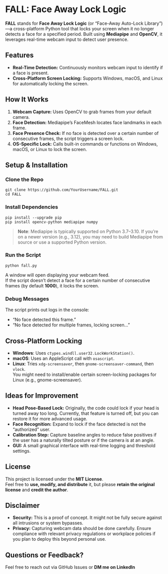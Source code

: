 # FALL: Face Away Lock Logic

**FALL** stands for **Face Away Lock Logic** (or “Face-Away Auto-Lock Library”)—a cross-platform Python tool that locks your screen when it no longer detects a face for a specified period. Built using **Mediapipe** and **OpenCV**, it leverages real-time webcam input to detect user presence.

## Features
- **Real-Time Detection:** Continuously monitors webcam input to identify if a face is present.
- **Cross-Platform Screen Locking:** Supports Windows, macOS, and Linux for automatically locking the screen.

## How It Works
1. **Webcam Capture:** Uses OpenCV to grab frames from your default camera.  
2. **Face Detection:** Mediapipe’s FaceMesh locates face landmarks in each frame.  
3. **Face Presence Check:** If no face is detected over a certain number of consecutive frames, the script triggers a screen lock.  
4. **OS-Specific Lock:** Calls built-in commands or functions on Windows, macOS, or Linux to lock the screen.

## Setup & Installation

### Clone the Repo
    git clone https://github.com/YourUsername/FALL.git
    cd FALL

### Install Dependencies
    pip install --upgrade pip
    pip install opencv-python mediapipe numpy

> **Note**: Mediapipe is typically supported on Python 3.7–3.10. If you’re on a newer version (e.g., 3.12), you may need to build Mediapipe from source or use a supported Python version.

### Run the Script
    python fall.py

A window will open displaying your webcam feed.  
If the script doesn’t detect a face for a certain number of consecutive frames (by default **1000**), it locks the screen.

### Debug Messages
The script prints out logs in the console:
- “No face detected this frame.”  
- “No face detected for multiple frames, locking screen...”

## Cross-Platform Locking
- **Windows**: Uses `ctypes.windll.user32.LockWorkStation()`.  
- **macOS**: Uses an AppleScript call with `osascript`.  
- **Linux**: Tries `xdg-screensaver`, then `gnome-screensaver-command`, then `vlock`.  
  You might need to install/enable certain screen-locking packages for Linux (e.g., gnome-screensaver).

## Ideas for Improvement
- **Head Pose-Based Lock:** Originally, the code could lock if your head is turned away too long. Currently, that feature is turned off, but you can restore it for more advanced usage.  
- **Face Recognition:** Expand to lock if the face detected is not the “authorized” user.  
- **Calibration Step:** Capture baseline angles to reduce false positives if the user has a naturally tilted posture or if the camera is at an angle.  
- **GUI:** A small graphical interface with real-time logging and threshold settings.

## License
This project is licensed under the **MIT License**.  
Feel free to **use, modify, and distribute** it, but please **retain the original license** and **credit the author**.

## Disclaimer
- **Security:** This is a proof of concept. It might not be fully secure against all intrusions or system bypasses.  
- **Privacy:** Capturing webcam data should be done carefully. Ensure compliance with relevant privacy regulations or workplace policies if you plan to deploy this beyond personal use.

## Questions or Feedback?
Feel free to reach out via GitHub Issues or **DM me on LinkedIn**

